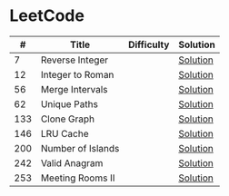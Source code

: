# LeetCode

| \#  | Title             | Difficulty | Solution                                            |
| --- | ----------------- | ---------- | --------------------------------------------------- |
| 7   | Reverse Integer   |            | [Solution](/leetcode/7.%20Reverse%20Integer/)       |
| 12  | Integer to Roman  |            | [Solution](/leetcode/12.%20Integer%20to%20Roman/)   |
| 56  | Merge Intervals   |            | [Solution](/leetcode/56.%20Merge%20Intervals/)      |
| 62  | Unique Paths      |            | [Solution](/leetcode/62.%20Unique%20Paths/)         |
| 133 | Clone Graph       |            | [Solution](/leetcode/133.%20Clone%20Graph/)         |
| 146 | LRU Cache         |            | [Solution](/leetcode/146.%20LRU%20Cache/)           |
| 200 | Number of Islands |            | [Solution](/leetcode/200.%20Number%20of%20Islands/) |
| 242 | Valid Anagram     |            | [Solution](/leetcode/242.%20Valid%20Anagram/)       |
| 253 | Meeting Rooms II  |            | [Solution](/leetcode/253.%20Meeting%20Rooms%20II/)  |
